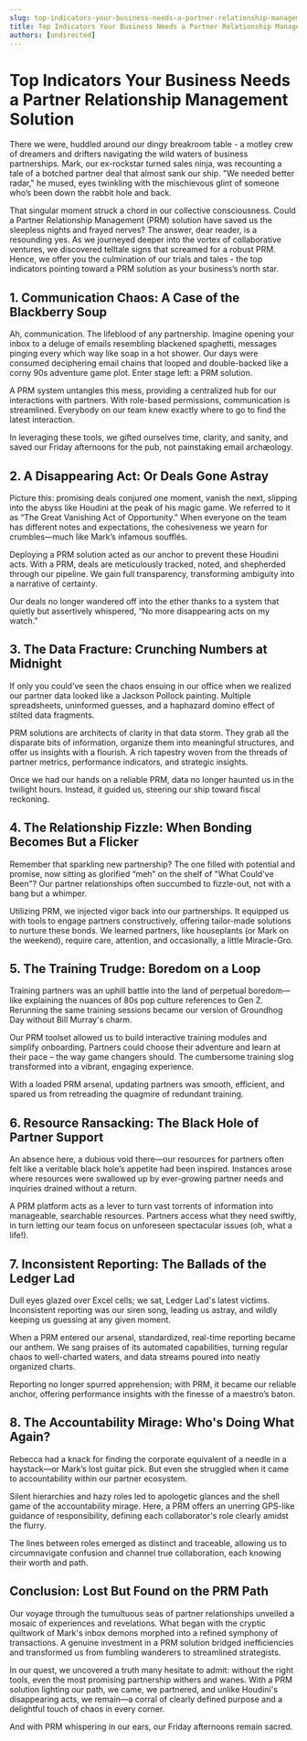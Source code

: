 ```yaml
---
slug: top-indicators-your-business-needs-a-partner-relationship-management-solution
title: Top Indicators Your Business Needs a Partner Relationship Management Solution
authors: [undirected]
---
```



# Top Indicators Your Business Needs a Partner Relationship Management Solution

There we were, huddled around our dingy breakroom table - a motley crew of dreamers and drifters navigating the wild waters of business partnerships. Mark, our ex-rockstar turned sales ninja, was recounting a tale of a botched partner deal that almost sank our ship. "We needed better radar," he mused, eyes twinkling with the mischievous glint of someone who’s been down the rabbit hole and back.

That singular moment struck a chord in our collective consciousness. Could a Partner Relationship Management (PRM) solution have saved us the sleepless nights and frayed nerves? The answer, dear reader, is a resounding yes. As we journeyed deeper into the vortex of collaborative ventures, we discovered telltale signs that screamed for a robust PRM. Hence, we offer you the culmination of our trials and tales - the top indicators pointing toward a PRM solution as your business’s north star.

## 1. Communication Chaos: A Case of the Blackberry Soup

Ah, communication. The lifeblood of any partnership. Imagine opening your inbox to a deluge of emails resembling blackened spaghetti, messages pinging every which way like soap in a hot shower. Our days were consumed deciphering email chains that looped and double-backed like a corny 90s adventure game plot. Enter stage left: a PRM solution.

A PRM system untangles this mess, providing a centralized hub for our interactions with partners. With role-based permissions, communication is streamlined. Everybody on our team knew exactly where to go to find the latest interaction. 

In leveraging these tools, we gifted ourselves time, clarity, and sanity, and saved our Friday afternoons for the pub, not painstaking email archæology.

## 2. A Disappearing Act: Or Deals Gone Astray

Picture this: promising deals conjured one moment, vanish the next, slipping into the abyss like Houdini at the peak of his magic game. We referred to it as “The Great Vanishing Act of Opportunity.” When everyone on the team has different notes and expectations, the cohesiveness we yearn for crumbles—much like Mark’s infamous soufflés.

Deploying a PRM solution acted as our anchor to prevent these Houdini acts. With a PRM, deals are meticulously tracked, noted, and shepherded through our pipeline. We gain full transparency, transforming ambiguity into a narrative of certainty. 

Our deals no longer wandered off into the ether thanks to a system that quietly but assertively whispered, “No more disappearing acts on my watch.”

## 3. The Data Fracture: Crunching Numbers at Midnight

If only you could’ve seen the chaos ensuing in our office when we realized our partner data looked like a Jackson Pollock painting. Multiple spreadsheets, uninformed guesses, and a haphazard domino effect of stilted data fragments.

PRM solutions are architects of clarity in that data storm. They grab all the disparate bits of information, organize them into meaningful structures, and offer us insights with a flourish. A rich tapestry woven from the threads of partner metrics, performance indicators, and strategic insights.

Once we had our hands on a reliable PRM, data no longer haunted us in the twilight hours. Instead, it guided us, steering our ship toward fiscal reckoning.

## 4. The Relationship Fizzle: When Bonding Becomes But a Flicker

Remember that sparkling new partnership? The one filled with potential and promise, now sitting as glorified “meh” on the shelf of "What Could've Been"? Our partner relationships often succumbed to fizzle-out, not with a bang but a whimper.

Utilizing PRM, we injected vigor back into our partnerships. It equipped us with tools to engage partners constructively, offering tailor-made solutions to nurture these bonds. We learned partners, like houseplants (or Mark on the weekend), require care, attention, and occasionally, a little Miracle-Gro.

## 5. The Training Trudge: Boredom on a Loop

Training partners was an uphill battle into the land of perpetual boredom—like explaining the nuances of 80s pop culture references to Gen Z. Rerunning the same training sessions became our version of Groundhog Day without Bill Murray's charm.

Our PRM toolset allowed us to build interactive training modules and simplify onboarding. Partners could choose their adventure and learn at their pace – the way game changers should. The cumbersome training slog transformed into a vibrant, engaging experience.

With a loaded PRM arsenal, updating partners was smooth, efficient, and spared us from retreading the quagmire of redundant training.

## 6. Resource Ransacking: The Black Hole of Partner Support

An absence here, a dubious void there—our resources for partners often felt like a veritable black hole’s appetite had been inspired. Instances arose where resources were swallowed up by ever-growing partner needs and inquiries drained without a return.

A PRM platform acts as a lever to turn vast torrents of information into manageable, searchable resources. Partners access what they need swiftly, in turn letting our team focus on unforeseen spectacular issues (oh, what a life!).

## 7. Inconsistent Reporting: The Ballads of the Ledger Lad

Dull eyes glazed over Excel cells; we sat, Ledger Lad's latest victims. Inconsistent reporting was our siren song, leading us astray, and wildly keeping us guessing at any given moment.

When a PRM entered our arsenal, standardized, real-time reporting became our anthem. We sang praises of its automated capabilities, turning regular chaos to well-charted waters, and data streams poured into neatly organized charts.

Reporting no longer spurred apprehension; with PRM, it became our reliable anchor, offering performance insights with the finesse of a maestro’s baton.

## 8. The Accountability Mirage: Who's Doing What Again?

Rebecca had a knack for finding the corporate equivalent of a needle in a haystack—or Mark’s lost guitar pick. But even she struggled when it came to accountability within our partner ecosystem.

Silent hierarchies and hazy roles led to apologetic glances and the shell game of the accountability mirage. Here, a PRM offers an unerring GPS-like guidance of responsibility, defining each collaborator's role clearly amidst the flurry.

The lines between roles emerged as distinct and traceable, allowing us to circumnavigate confusion and channel true collaboration, each knowing their worth and path.

## Conclusion: Lost But Found on the PRM Path

Our voyage through the tumultuous seas of partner relationships unveiled a mosaic of experiences and revelations. What began with the cryptic quiltwork of Mark's inbox demons morphed into a refined symphony of transactions. A genuine investment in a PRM solution bridged inefficiencies and transformed us from fumbling wanderers to streamlined strategists.

In our quest, we uncovered a truth many hesitate to admit: without the right tools, even the most promising partnership withers and wanes. With a PRM solution lighting our path, we came, we partnered, and unlike Houdini's disappearing acts, we remain—a corral of clearly defined purpose and a delightful touch of chaos in every corner. 

And with PRM whispering in our ears, our Friday afternoons remain sacred.
